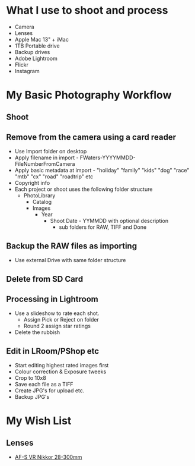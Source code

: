 # What I use to shoot and process

- Camera
- Lenses
- Apple Mac 13" + iMac
- 1TB Portable drive
- Backup drives
- Adobe Lightroom
- Flickr
- Instagram


# My Basic Photography Workflow

## Shoot

## Remove from the camera using a card reader

- Use Import folder on desktop
- Apply filename in import - FWaters-YYYYMMDD-FileNumberFromCamera
- Apply basic metadata at import - "holiday" "family" "kids" "dog" "race" "mtb" "cx" "road" "roadtrip" etc
- Copyright info
- Each project or shoot uses the following folder structure
    - PhotoLibrary
        - Catalog
        - Images
            - Year
                - Shoot Date - YYMMDD with optional description
                    - sub folders for RAW, TIFF and Done

## Backup the RAW files as importing

- Use external Drive with same folder structure

## Delete from SD Card

##  Processing in Lightroom

- Use a slideshow to rate each shot.
    - Assign Pick or Reject on folder
    - Round 2 assign star ratings
- Delete the rubbish

## Edit in LRoom/PShop etc

- Start editing highest rated images first
- Colour correction & Exposure tweeks
- Crop to 10x8
- Save each file as a TIFF
- Create JPG's for upload etc.
- Backup JPG's



# My Wish List
## Lenses
- [AF-S VR Nikkor 28-300mm](https://www.dpreview.com/products/nikon/lenses/nikkor_28-300_3p5-5p6g_ed_vr)
